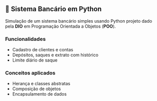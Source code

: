 ## 🏦 Sistema Bancário em Python

Simulação de um sistema bancário simples usando Python projeto dado pela __DIO__ em Programação Orientada a Objetos (__POO__).

### Funcionalidades
- Cadastro de clientes e contas
- Depósitos, saques e extrato com histórico
- Limite diário de saque

### Conceitos aplicados
- Herança e classes abstratas
- Composição de objetos
- Encapsulamento de dados
